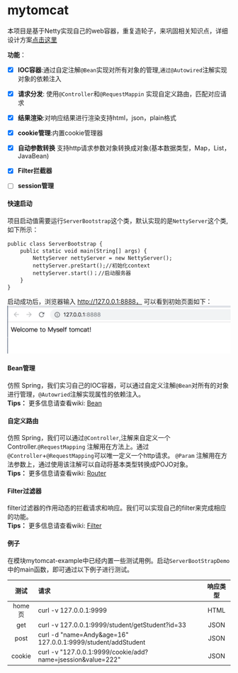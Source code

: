 # mytomcat
本项目是基于Netty实现自己的web容器，重复造轮子，来巩固相关知识点，详细设计方案[点击这里](https://github.com/kangdengfei/mytomcat/blob/master/md/article/mytomcat.md)

**功能**：
   + [x] **IOC容器**:通过自定注解`@Bean`实现对所有对象的管理,`通过@Autowired`注解实现对象的依赖注入
   + [x] **请求分发**: 使用`@Controller`和`@RequestMappin` 实现自定义路由，匹配对应请求  
   + [x] **结果渲染**:对响应结果进行渲染支持html，json，plain格式
   + [x] **cookie管理**:内置cookie管理器
   + [x] **自动参数转换** 支持http请求参数对象转换成对象(基本数据类型，Map，List，JavaBean)
   + [x] **Filter拦截器**
   + [ ] **session管理**
  




#### 快速启动
项目启动值需要运行`ServerBootstrap`这个类，默认实现的是`NettyServer`这个类,如下所示：
```
public class ServerBootstrap {
    public static void main(String[] args) {
        NettyServer nettyServer = new NettyServer();
        nettyServer.preStart();//初始化context
        nettyServer.start()；//启动服务器
    }
}
```
启动成功后，浏览器输入 http://127.0.0.1:8888， 可以看到初始页面如下：
![Alt text](./md/picture/default-index.png)


#### Bean管理
仿照 Spring，我们实习自己的IOC容器，可以通过自定义注解`@Bean`对所有的对象进行管理，`@Autowried`注解实现属性的依赖注入。<br>
**Tips：** 更多信息请查看wiki: [Bean][1]

#### 自定义路由
仿照 Spring，我们可以通过`@Controller`,注解来自定义一个Controller.`@RequestMapping`  注解用在方法上。通过`@Controller`+`@RequestMapping`可以唯一定义一个http请求。
`@Param` 注解用在方法参数上，通过使用该注解可以自动将基本类型转换成POJO对象。<br>
**Tips：** 更多信息请查看wiki: [Router][2]
#### Filter过滤器
filter过滤器的作用动态的拦截请求和响应。我们可以实现自己的filter来完成相应的功能。<br>
**Tips：** 更多信息请查看wiki: [Filter][3]

#### 例子
在模块mytomcat-example中已经内置一些测试用例。启动`ServerBootStrapDemo`中的main函数，即可通过以下例子进行测试。

| 测试      |     请求 |   响应类型   |
| :--------: | :--------| :------: |
| home页    |   curl -v 127.0.0.1:9999 |  HTML  |
| get |curl -v 127.0.0.1:9999/student/getStudent?id=33 |JSON |
|post|curl -d "name=Andy&age=16" 127.0.0.1:9999/student/addStudent|JSON|
|cookie| curl -v "127.0.0.1:9999/cookie/add?name=jsession&value=222"|JSON |

[1]: https://github.com/kangdengfei/mytomcat/wiki/Bean
[2]: https://github.com/kangdengfei/mytomcat/wiki/Router
[3]: https://github.com/kangdengfei/mytomcat/wiki/Filter
